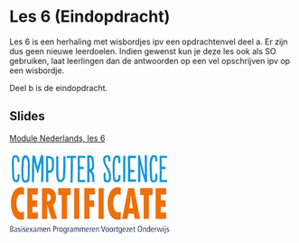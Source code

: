 # Les 6 \(Eindopdracht\)

Les 6 is een herhaling met wisbordjes ipv een opdrachtenvel deel a. Er zijn dus geen nieuwe leerdoelen. Indien gewenst kun je deze les ook als SO gebruiken, laat leerlingen dan de antwoorden op een vel opschrijven ipv op een wisbordje.

Deel b is de eindopdracht.

## Slides

[Module Nederlands, les 6](https://slides.com/vhto/nederlands6)


![](/img/logoCSCert_10cm.jpg)
